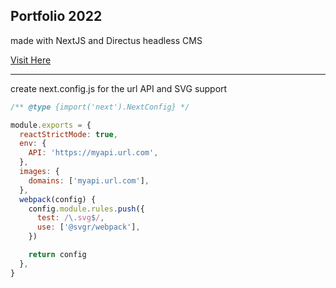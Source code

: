 ## Portfolio 2022

made with NextJS and Directus headless CMS

[Visit Here](https://www.darioworld.com)

------

create next.config.js for the url API and SVG support

```javascript
/** @type {import('next').NextConfig} */

module.exports = {
  reactStrictMode: true,
  env: {
    API: 'https://myapi.url.com',
  },
  images: {
    domains: ['myapi.url.com'],
  },
  webpack(config) {
    config.module.rules.push({
      test: /\.svg$/,
      use: ['@svgr/webpack'],
    })

    return config
  },
}

```

